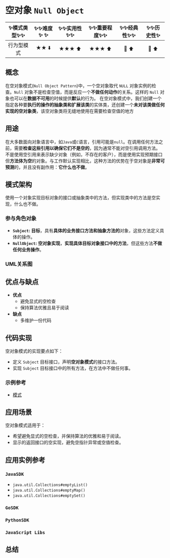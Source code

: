 # 空对象 `Null Object`

| :sparkles:模式类型:sparkles::sparkles:|:sparkles::sparkles:难度:sparkles:  :sparkles: | :sparkles::sparkles:实用性:sparkles::sparkles: | :sparkles::sparkles:重要程度:sparkles::sparkles: |  :sparkles::sparkles:经典性:sparkles::sparkles: | :sparkles::sparkles:历史性:sparkles: |
| :----------------------------------------: | :-----------------------------------------------: | :-------------------------------------------------: | :----------------------------------------------------: | :--------------------------------------------------: | :--------------------------------------: |
|                 行为型模式                           |                ★★ :arrow_down:                 |                  ★★★ :arrow_up:                   |                    ★★★ :arrow_up:                    |              :green_heart:  :arrow_up:               |        :green_heart:  :arrow_up:         |

## 概念
在空对象模式(`Null Object Pattern`)中，一个空对象取代 `NULL` 对象实例的检查。`Null` 对象不是检查空值，而是反应一个**不做任何动作**的关系。这样的 `Null` 对象也可以在**数据不可用**的时候提供**默认**的行为。
在空对象模式中，我们创建一个指定各种要**执行的操作的抽象类和扩展该类**的实体类，还创建一个**未对该类做任何实现的空对象类**，该空对象类将无缝地使用在需要检查空值的地方

## 用途
在大多数面向对象语言中，如`Java`或`C`语言，引用可能是`null`。在调用任何方法之前，需要**检查这些引用以确保它们不是空的**，因为通常不能对空引用调用方法。
不是使用空引用来表示缺少对象（例如，不存在的客户），而是使用实现预期接口但**方法体为空**的对象。与工作默认实现相比，这种方法的优势在于空对象是**非常可预测**的，并且没有副作用：**它什么也不做**。

## 模式架构
使用一个对象实现目标对象的接口或抽象类中的方法，但实现类中的方法是空实现，什么也不做。


### 参与角色对象

+ **`Subject`: 目标**，具有**具体的业务接口方法和抽象方法的**对象，这些方法定义具体的操作。
+ **`NullObject`: 空对象实现**，**实现具体目标对象接口中的方法**，但这些方法**不做任何业务操作**。

### UML关系图


## 优点与缺点
+ **优点**
	- 避免显式的空检查
	- 保持算法优雅且易于阅读
+ **缺点**
	- 多维护一份代码

## 代码实现
空对象模式的实现要点如下：
+ 定义 `Subject` 目标接口，声明**空对象模式**的接口方法。
+ 实现 `Subject` 目标接口中的所有方法，在方法中不做任何事。

### 示例参考
+ [模式](./java/io/github/hooj0/nullobject/)

## 应用场景
空对象模式适用于：
+ 希望避免显式的空检查，并保持算法的优雅和易于阅读。
+ 显示的返回接口的空实现，避免空指针异常或空值检查。

## 应用实例参考

### `JavaSDK` 
+ `java.util.Collections#emptyList()`
+ `java.util.Collections#emptyMap()`
+ `java.util.Collections#emptySet()`
	
### `GoSDK`

### `PythonSDK`

### `JavaScript Libs`


## 总结